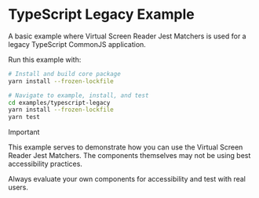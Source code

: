 # TypeScript Legacy Example

A basic example where Virtual Screen Reader Jest Matchers is used for a legacy TypeScript CommonJS application.

Run this example with:

```bash
# Install and build core package
yarn install --frozen-lockfile

# Navigate to example, install, and test
cd examples/typescript-legacy
yarn install --frozen-lockfile
yarn test
```

> [!IMPORTANT]
> This example serves to demonstrate how you can use the Virtual Screen Reader Jest Matchers. The components themselves may not be using best accessibility practices.
>
> Always evaluate your own components for accessibility and test with real users.
